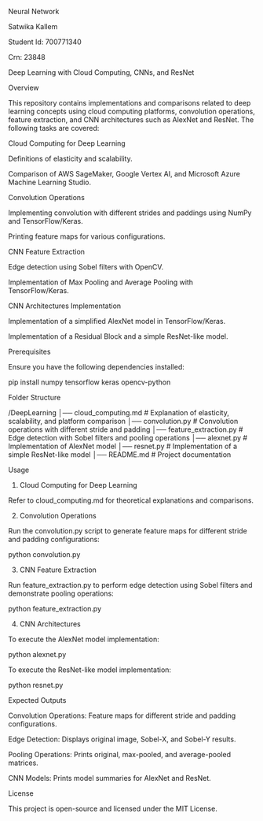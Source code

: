 Neural Network

Satwika Kallem

Student Id: 700771340

Crn: 23848

Deep Learning with Cloud Computing, CNNs, and ResNet

Overview

This repository contains implementations and comparisons related to deep learning concepts using cloud computing platforms, convolution operations, feature extraction, and CNN architectures such as AlexNet and ResNet. The following tasks are covered:

Cloud Computing for Deep Learning

Definitions of elasticity and scalability.

Comparison of AWS SageMaker, Google Vertex AI, and Microsoft Azure Machine Learning Studio.

Convolution Operations

Implementing convolution with different strides and paddings using NumPy and TensorFlow/Keras.

Printing feature maps for various configurations.

CNN Feature Extraction

Edge detection using Sobel filters with OpenCV.

Implementation of Max Pooling and Average Pooling with TensorFlow/Keras.

CNN Architectures Implementation

Implementation of a simplified AlexNet model in TensorFlow/Keras.

Implementation of a Residual Block and a simple ResNet-like model.

Prerequisites

Ensure you have the following dependencies installed:

pip install numpy tensorflow keras opencv-python

Folder Structure

/DeepLearning
│── cloud_computing.md  # Explanation of elasticity, scalability, and platform comparison
│── convolution.py       # Convolution operations with different stride and padding
│── feature_extraction.py # Edge detection with Sobel filters and pooling operations
│── alexnet.py           # Implementation of AlexNet model
│── resnet.py            # Implementation of a simple ResNet-like model
│── README.md            # Project documentation

Usage

1. Cloud Computing for Deep Learning

Refer to cloud_computing.md for theoretical explanations and comparisons.

2. Convolution Operations

Run the convolution.py script to generate feature maps for different stride and padding configurations:

python convolution.py

3. CNN Feature Extraction

Run feature_extraction.py to perform edge detection using Sobel filters and demonstrate pooling operations:

python feature_extraction.py

4. CNN Architectures

To execute the AlexNet model implementation:

python alexnet.py

To execute the ResNet-like model implementation:

python resnet.py

Expected Outputs

Convolution Operations: Feature maps for different stride and padding configurations.

Edge Detection: Displays original image, Sobel-X, and Sobel-Y results.

Pooling Operations: Prints original, max-pooled, and average-pooled matrices.

CNN Models: Prints model summaries for AlexNet and ResNet.

License

This project is open-source and licensed under the MIT License.
